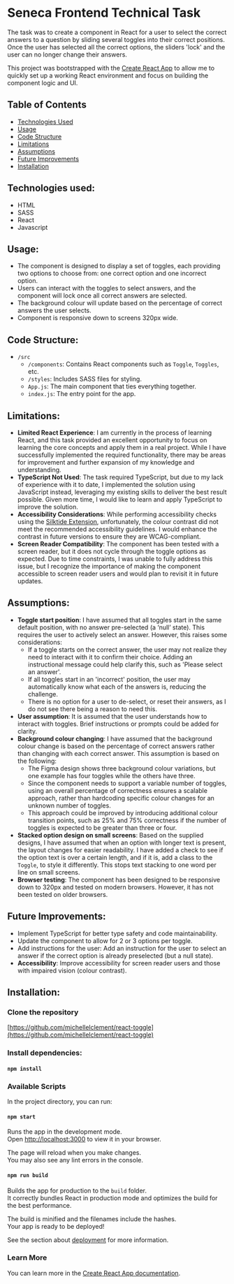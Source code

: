 # Seneca Frontend Technical Task

The task was to create a component in React for a user to select the correct answers to a question by sliding several toggles into their correct positions. Once the user has selected all the correct options, the sliders 'lock' and the user can no longer change their answers.

This project was bootstrapped with the [Create React App](https://create-react-app.dev/docs/getting-started/) to allow me to quickly set up a working React environment and focus on building the component logic and UI.

## Table of Contents

- [Technologies Used](#technologies-used)
- [Usage](#usage)
- [Code Structure](#code-structure)
- [Limitations](#limitations)
- [Assumptions](#assumptions)
- [Future Improvements](#future-improvements)
- [Installation](#installation)

## Technologies used:

- HTML
- SASS
- React
- Javascript

## Usage:

- The component is designed to display a set of toggles, each providing two options to choose from: one correct option and one incorrect option.
- Users can interact with the toggles to select answers, and the component will lock once all correct answers are selected.
- The background colour will update based on the percentage of correct answers the user selects.
- Component is responsive down to screens 320px wide.

## Code Structure:

- `/src`
  - `/components`: Contains React components such as `Toggle`, `Toggles`, etc.
  - `/styles`: Includes SASS files for styling.
  - `App.js`: The main component that ties everything together.
  - `index.js`: The entry point for the app.

## Limitations:

- **Limited React Experience**: I am currently in the process of learning React, and this task provided an excellent opportunity to focus on learning the core concepts and apply them in a real project. While I have successfully implemented the required functionality, there may be areas for improvement and further expansion of my knowledge and understanding.
- **TypeScript Not Used**: The task required TypeScript, but due to my lack of experience with it to date, I implemented the solution using JavaScript instead, leveraging my existing skills to deliver the best result possible. Given more time, I would like to learn and apply TypeScript to improve the solution.
- **Accessibility Considerations**: While performing accessibility checks using the [Silktide Extension](https://silktide.com/), unfortunately, the colour contrast did not meet the recommended accessibility guidelines. I would enhance the contrast in future versions to ensure they are WCAG-compliant.
- **Screen Reader Compatibility**: The component has been tested with a screen reader, but it does not cycle through the toggle options as expected. Due to time constraints, I was unable to fully address this issue, but I recognize the importance of making the component accessible to screen reader users and would plan to revisit it in future updates.

## Assumptions:

- **Toggle start position**: I have assumed that all toggles start in the same default position, with no answer pre-selected (a ‘null’ state). This requires the user to actively select an answer. However, this raises some considerations:
  - If a toggle starts on the correct answer, the user may not realize they need to interact with it to confirm their choice. Adding an instructional message could help clarify this, such as 'Please select an answer'.
  - If all toggles start in an 'incorrect' position, the user may automatically know what each of the answers is, reducing the challenge.
  - There is no option for a user to de-select, or reset their answers, as I do not see there being a reason to need this.
- **User assumption**: It is assumed that the user understands how to interact with toggles. Brief instructions or prompts could be added for clarity.
- **Background colour changing**: I have assumed that the background colour change is based on the percentage of correct answers rather than changing with each correct answer. This assumption is based on the following:
  - The Figma design shows three background colour variations, but one example has four toggles while the others have three.
  - Since the component needs to support a variable number of toggles, using an overall percentage of correctness ensures a scalable approach, rather than hardcoding specific colour changes for an unknown number of toggles.
  - This approach could be improved by introducing additional colour transition points, such as 25% and 75% correctness if the number of toggles is expected to be greater than three or four.
- **Stacked option design on small screens**: Based on the supplied designs, I have assumed that when an option with longer text is present, the layout changes for easier readability. I have added a check to see if the option text is over a certain length, and if it is, add a class to the `Toggle`, to style it differently. This stops text stacking to one word per line on small screens.
- **Browser testing**: The component has been designed to be responsive down to 320px and tested on modern browsers. However, it has not been tested on older browsers.

## Future Improvements:

- Implement TypeScript for better type safety and code maintainability.
- Update the component to allow for 2 or 3 options per toggle.
- Add instructions for the user: Add an instruction for the user to select an answer if the correct option is already preselected (but a null state).
- **Accessibility**: Improve accessibility for screen reader users and those with impaired vision (colour contrast).

## Installation:

### Clone the repository

[https://github.com/michellelclement/react-toggle](https://github.com/michellelclement/react-toggle)

### Install dependencies:

#### `npm install`

### Available Scripts

In the project directory, you can run:

#### `npm start`

Runs the app in the development mode.\
Open [http://localhost:3000](http://localhost:3000) to view it in your browser.

The page will reload when you make changes.\
You may also see any lint errors in the console.

#### `npm run build`

Builds the app for production to the `build` folder.\
It correctly bundles React in production mode and optimizes the build for the best performance.

The build is minified and the filenames include the hashes.\
Your app is ready to be deployed!

See the section about [deployment](https://facebook.github.io/create-react-app/docs/deployment) for more information.

### Learn More

You can learn more in the [Create React App documentation](https://facebook.github.io/create-react-app/docs/getting-started).
